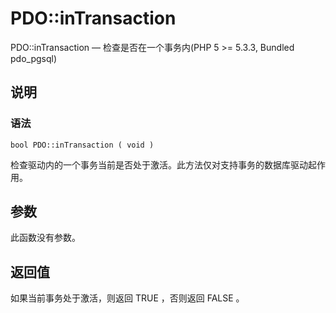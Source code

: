 # PDO::inTransaction



PDO::inTransaction — 检查是否在一个事务内(PHP 5 &gt;= 5.3.3, Bundled pdo_pgsql)

## 说明

### 语法

```
bool PDO::inTransaction ( void )

```

检查驱动内的一个事务当前是否处于激活。此方法仅对支持事务的数据库驱动起作用。

## 参数

此函数没有参数。

## 返回值

如果当前事务处于激活，则返回 TRUE ，否则返回 FALSE 。



